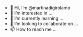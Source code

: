 - 👋 Hi, I’m @martinadigirolamo
- 👀 I’m interested in ...
- 🌱 I’m currently learning ...
- 💞️ I’m looking to collaborate on ...
- 📫 How to reach me ...

<!---
martinadigirolamo/martinadigirolamo is a ✨ special ✨ repository because its `README.md` (this file) appears on your GitHub profile.
You can click the Preview link to take a look at your changes.
--->
